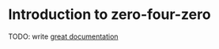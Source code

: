 # Introduction to zero-four-zero

TODO: write [great documentation](http://jacobian.org/writing/what-to-write/)
